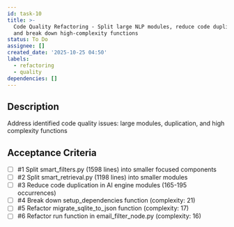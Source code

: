 ```yaml
---
id: task-10
title: >-
  Code Quality Refactoring - Split large NLP modules, reduce code duplication,
  and break down high-complexity functions
status: To Do
assignee: []
created_date: '2025-10-25 04:50'
labels:
  - refactoring
  - quality
dependencies: []
---
```


## Description

<!-- SECTION:DESCRIPTION:BEGIN -->
Address identified code quality issues: large modules, duplication, and high complexity functions
<!-- SECTION:DESCRIPTION:END -->

## Acceptance Criteria
<!-- AC:BEGIN -->
- [ ] #1 Split smart_filters.py (1598 lines) into smaller focused components
- [ ] #2 Split smart_retrieval.py (1198 lines) into smaller modules
- [ ] #3 Reduce code duplication in AI engine modules (165-195 occurrences)
- [ ] #4 Break down setup_dependencies function (complexity: 21)
- [ ] #5 Refactor migrate_sqlite_to_json function (complexity: 17)
- [ ] #6 Refactor run function in email_filter_node.py (complexity: 16)
<!-- AC:END -->
